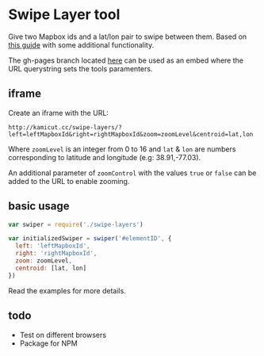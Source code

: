 # Swipe Layer tool

Give two Mapbox ids and a lat/lon pair to swipe between them. Based on [this guide](https://www.mapbox.com/mapbox.js/example/v1.0.0/swipe-layers/) with some additional functionality.

The gh-pages branch located [here](http://kamicut.cc/swipe-layers) can be used as an embed where the URL querystring sets the tools paramenters.

## iframe

Create an iframe with the URL: 
```
http://kamicut.cc/swipe-layers/?left=leftMapboxId&right=rightMapboxId&zoom=zoomLevel&centroid=lat,lon
```

Where `zoomLevel` is an integer from 0 to 16 and `lat` & `lon` are numbers corresponding to latitude and longitude (e.g: 38.91,-77.03).

An additional parameter of `zoomControl` with the values `true` or `false` can be added to the URL to enable zooming.

## basic usage
```javascript
var swiper = require('./swipe-layers')

var initializedSwiper = swiper('#elementID', {
  left: 'leftMapboxId',
  right: 'rightMapboxId',
  zoom: zoomLevel,
  centroid: [lat, lon]
})
```

Read the examples for more details.

## todo
- Test on different browsers
- Package for NPM

